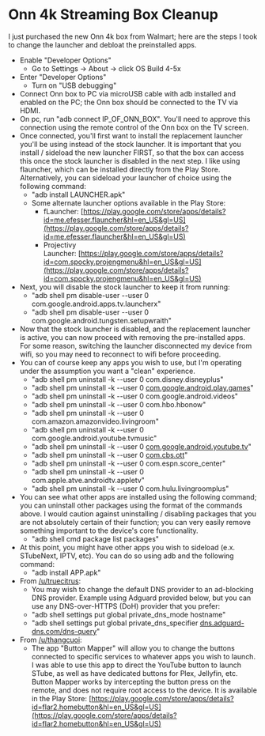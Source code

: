 # Onn 4k Streaming Box Cleanup

I just purchased the new Onn 4k box from Walmart; here are the steps I took to change the launcher and debloat the preinstalled apps.

- Enable "Developer Options"
    - Go to Settings -> About -> click OS Build 4-5x
- Enter "Developer Options"
    - Turn on "USB debugging"
- Connect Onn box to PC via microUSB cable with adb installed and enabled on the PC; the Onn box should be connected to the TV via HDMI.
- On pc, run "adb connect IP_OF_ONN_BOX". You'll need to approve this connection using the remote control of the Onn box on the TV screen.
- Once connected, you'll first want to install the replacement launcher you'll be using instead of the stock launcher. It is important that you install / sideload the new launcher FIRST, so that the box can access this once the stock launcher is disabled in the next step. I like using flauncher, which can be installed directly from the Play Store. Alternatively, you can sideload your launcher of choice using the following command:
    - "adb install LAUNCHER.apk"
    - Some alternate launcher options available in the Play Store:
        - fLauncher: [https://play.google.com/store/apps/details?id=me.efesser.flauncher&hl=en_US&gl=US](https://play.google.com/store/apps/details?id=me.efesser.flauncher&hl=en_US&gl=US)
        - Projectivy Launcher: [https://play.google.com/store/apps/details?id=com.spocky.projengmenu&hl=en_US&gl=US](https://play.google.com/store/apps/details?id=com.spocky.projengmenu&hl=en_US&gl=US)
- Next, you will disable the stock launcher to keep it from running:
    - "adb shell pm disable-user --user 0 com.google.android.apps.tv.launcherx"
    - "adb shell pm disable-user --user 0 com.google.android.tungsten.setupwraith"
- Now that the stock launcher is disabled, and the replacement launcher is active, you can now proceed with removing the pre-installed apps. For some reason, switching the launcher disconnected my device from wifi, so you may need to reconnect to wifi before proceeding.
- You can of course keep any apps you wish to use, but I'm operating under the assumption you want a "clean" experience.
    - "adb shell pm uninstall -k --user 0 com.disney.disneyplus"
    - "adb shell pm uninstall -k --user 0 [com.google.android.play.games](https://com.google.android.play.games/)"
    - "adb shell pm uninstall -k --user 0 com.google.android.videos"
    - "adb shell pm uninstall -k --user 0 com.hbo.hbonow"
    - "adb shell pm uninstall -k --user 0 com.amazon.amazonvideo.livingroom"
    - "adb shell pm uninstall -k --user 0 com.google.android.youtube.tvmusic"
    - "adb shell pm uninstall -k --user 0 [com.google.android.youtube.tv](https://com.google.android.youtube.tv/)"
    - "adb shell pm uninstall -k --user 0 [com.cbs.ott](https://com.cbs.ott/)"
    - "adb shell pm uninstall -k --user 0 com.espn.score_center"
    - "adb shell pm uninstall -k --user 0 com.apple.atve.androidtv.appletv"
    - "adb shell pm uninstall -k --user 0 com.hulu.livingroomplus"
- You can see what other apps are installed using the following command; you can uninstall other packages using the format of the commands above. I would caution against uninstalling / disabling packages that you are not absolutely certain of their function; you can very easily remove something important to the device's core functionality.
    - "adb shell cmd package list packages"
- At this point, you might have other apps you wish to sideload (e.x. STubeNext, IPTV, etc). You can do so using adb and the following command:
    - "adb install APP.apk"
- From [/u/truecitrus](https://www.reddit.com/u/truecitrus/):
    - You may wish to change the default DNS provider to an ad-blocking DNS provider. Example using Adguard provided below, but you can use any DNS-over-HTTPS (DoH) provider that you prefer:
    - "adb shell settings put global private_dns_mode hostname"
    - "adb shell settings put global private_dns_specifier [dns.adguard-dns.com/dns-query](https://dns.adguard-dns.com/dns-query)"
- From [/u/thangcuoi](https://www.reddit.com/u/thangcuoi/):
    - The app "Button Mapper" will allow you to change the buttons connected to specific services to whatever apps you wish to launch. I was able to use this app to direct the YouTube button to launch STube, as well as have dedicated buttons for Plex, Jellyfin, etc. Button Mapper works by intercepting the button press on the remote, and does not require root access to the device. It is available in the Play Store: [https://play.google.com/store/apps/details?id=flar2.homebutton&hl=en_US&gl=US](https://play.google.com/store/apps/details?id=flar2.homebutton&hl=en_US&gl=US)